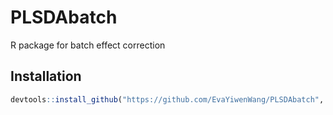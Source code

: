 # PLSDAbatch
 R package for batch effect correction

## Installation

```r
devtools::install_github("https://github.com/EvaYiwenWang/PLSDAbatch", build_vignettes = TRUE)
```
